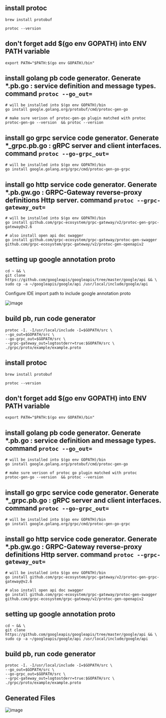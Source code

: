 ## install protoc
```
brew install protobuf

protoc --version
```

## don't forget add $(go env GOPATH) into ENV PATH variable 
```
export PATH="$PATH:$(go env GOPATH)/bin"
```

## install golang pb code generator. Generate *.pb.go : service definition and message types. command `protoc --go_out=`
```
# will be installed into $(go env GOPATH)/bin
go install google.golang.org/protobuf/cmd/protoc-gen-go

# make sure verison of protoc-gen-go plugin matched with protoc
protoc-gen-go --version  && protoc --version
```

##  install go grpc service code generator. Generate *_grpc.pb.go : gRPC server and client interfaces. command `protoc --go-grpc_out=`
```
# will be installed into $(go env GOPATH)/bin
go install google.golang.org/grpc/cmd/protoc-gen-go-grpc
```

## install go http service code generator. Generate *.pb.gw.go : GRPC-Gateway reverse-proxy definitions Http server. command `protoc --grpc-gateway_out=`
```
# will be installed into $(go env GOPATH)/bin
go install github.com/grpc-ecosystem/grpc-gateway/v2/protoc-gen-grpc-gateway@v2.6

# also install open api doc swagger
go install github.com/grpc-ecosystem/grpc-gateway/protoc-gen-swagger github.com/grpc-ecosystem/grpc-gateway/v2/protoc-gen-openapiv2
```


## setting up google annotation proto
```
cd ~ && \
git clone https://github.com/googleapis/googleapis/tree/master/google/api && \
sudo cp -a ~/googleapis/google/api /usr/local/include/google/api
```

Configure IDE import path to include google annotation proto

![image](https://user-images.githubusercontent.com/6024289/226167761-67571647-14f8-4083-a915-19fc99541a27.png)

## build pb, run code generator
```
protoc -I. -I/usr/local/include -I=$GOPATH/src \
--go_out=$GOPATH/src \
--go-grpc_out=$GOPATH/src \
--grpc-gateway_out=logtostderr=true:$GOPATH/src \
./grpc/proto/example/example.proto
```

## install protoc
```
brew install protobuf

protoc --version
```

## don't forget add $(go env GOPATH) into ENV PATH variable 
```
export PATH="$PATH:$(go env GOPATH)/bin"
```

## install golang pb code generator. Generate *.pb.go : service definition and message types. command `protoc --go_out=`
```
# will be installed into $(go env GOPATH)/bin
go install google.golang.org/protobuf/cmd/protoc-gen-go

# make sure verison of protoc go plugin matched with protoc
protoc-gen-go --version  && protoc --version
```

##  install go grpc service code generator. Generate *_grpc.pb.go : gRPC server and client interfaces. command `protoc --go-grpc_out=`
```
# will be installed into $(go env GOPATH)/bin
go install google.golang.org/grpc/cmd/protoc-gen-go-grpc
```

## install go http service code generator. Generate *.pb.gw.go : GRPC-Gateway reverse-proxy definitions Http server. command `protoc --grpc-gateway_out=`
```
# will be installed into $(go env GOPATH)/bin
go install github.com/grpc-ecosystem/grpc-gateway/v2/protoc-gen-grpc-gateway@v2.6

# also install open api doc swagger
go install github.com/grpc-ecosystem/grpc-gateway/protoc-gen-swagger github.com/grpc-ecosystem/grpc-gateway/v2/protoc-gen-openapiv2
```


## setting up google annotation proto
```
cd ~ && \
git clone https://github.com/googleapis/googleapis/tree/master/google/api && \
sudo cp -a ~/googleapis/google/api /usr/local/include/google/api
```

## build pb, run code generator
```
protoc -I. -I/usr/local/include -I=$GOPATH/src \
--go_out=$GOPATH/src \
--go-grpc_out=$GOPATH/src \
--grpc-gateway_out=logtostderr=true:$GOPATH/src \
./grpc/proto/example/example.proto
```

## Generated Files

![image](https://user-images.githubusercontent.com/6024289/226167633-32f7eac1-ff12-4535-aed5-ba603ecacde2.png)

